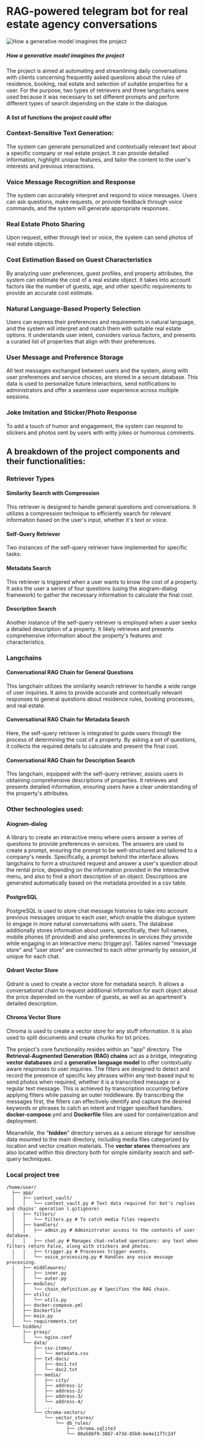 # RAG-powered telegram bot for real estate agency conversations
![How a generative model imagines the project](./BotPic.jpg)
##### How a generative model imagines the project

The project is aimed at automating and streamlining daily conversations with clients concerning frequently asked questions about the rules of residence, booking, real estate and selection of suitable properties for a user. 
For the purpose, two types of retrievers and three langchains were used because it was necessary to set different prompts and perform different types of search depending on the state in the dialogue. 

#### A list of functions the project could offer
### Context-Sensitive Text Generation: 
The system can generate personalized and contextually relevant text about a specific company or real estate project. It can provide detailed information, highlight unique features, and tailor the content to the user's interests and previous interactions.

### Voice Message Recognition and Response
The system can accurately interpret and respond to voice messages. Users can ask questions, make requests, or provide feedback through voice commands, and the system will generate appropriate responses.

### Real Estate Photo Sharing
Upon request, either through text or voice, the system can send photos of real estate objects.

### Cost Estimation Based on Guest Characteristics
By analyzing user preferences, guest profiles, and property attributes, the system can estimate the cost of a real estate object. It takes into account factors like the number of guests, age, and other specific requirements to provide an accurate cost estimate.

### Natural Language-Based Property Selection
Users can express their preferences and requirements in natural language, and the system will interpret and match them with suitable real estate options. It understands user intent, considers various factors, and presents a curated list of properties that align with their preferences.

### User Message and Preference Storage
All text messages exchanged between users and the system, along with user preferences and service choices, are stored in a secure database. This data is used to personalize future interactions, send notifications to administrators and offer a seamless user experience across multiple sessions.

### Joke Imitation and Sticker/Photo Response
To add a touch of humor and engagement, the system can respond to stickers and photos sent by users with witty jokes or humorous comments. 

## A breakdown of the project components and their functionalities:

### Retriever Types
#### Similarity Search with Compression
This retriever is designed to handle general questions and conversations. It utilizes a compression technique to efficiently search for relevant information based on the user's input, whether it's text or voice.
#### Self-Query Retriever
Two instances of the self-query retriever have implemented for specific tasks:
#### Metadata Search
This retriever is triggered when a user wants to know the cost of a property. It asks the user a series of four questions (using the aiogram-dialog framework) to gather the necessary information to calculate the final cost.
#### Description Search
Another instance of the self-query retriever is employed when a user seeks a detailed description of a property. It likely retrieves and presents comprehensive information about the property's features and characteristics.

### Langchains
#### Conversational RAG Chain for General Questions
This langchain utilizes the similarity search retriever to handle a wide range of user inquiries. It aims to provide accurate and contextually relevant responses to general questions about residence rules, booking processes, and real estate.
#### Conversational RAG Chain for Metadata Search
Here, the self-query retriever is integrated to guide users through the process of determining the cost of a property. By asking a set of questions, it collects the required details to calculate and present the final cost.
#### Conversational RAG Chain for Description Search
This langchain, equipped with the self-query retriever, assists users in obtaining comprehensive descriptions of properties. It retrieves and presents detailed information, ensuring users have a clear understanding of the property's attributes.

### Other technologies used:
#### Aiogram-dialog 
A library to create an interactive menu where users answer a series of questions to provide preferences in services. The answers are used to create a prompt, ensuring the prompt to be well-structured and tailored to a company's needs. Specifically, a prompt behind the interface allows langchains to form a structured request and answer a user's question about the rental price, depending on the information provided in the interactive menu, and also to find a short description of an object. Descriptions are generated automatically based on the metadata provided in a csv table.

#### PostgreSQL
PostgreSQL is used to store chat message histories to take into account previous messages unique to each user, which enable the dialogue system to engage in more natural conversations with users. The database additionally stores information about users, specifically, their full names, mobile phones (if provided) and also preferences in services they provide while engaging in an interactive menu (trigger.py). Tables named "message store" and "user store" are connected to each other primarily by session_id unique for each chat.

#### Qdrant Vector Store
Qdrant is used to create a vector store for metadata search. It allows a conversational chain to request additional information for each object about the price depended on the number of guests, as well as an apartment's detailed description.

#### Chroma Vector Store
Chroma is used to create a vector store for any stuff information. It is also used to split documents and create chunks for txt prices.

The project's core functionality resides within an "app" directory. The **Retrieval-Augmented Generation (RAG) chains** act as a bridge, integrating **vector databases** and a **generative language model** to offer contextually aware responses to user inquiries. The filters are designed to detect and record the presence of specific key phrases within any text-based input to send photos when required, whether it is a transcribed message or a regular text message. This is achieved by transcription occurring before applying filters while passing an outer middleware.
By transcribing the messages first, the filters can effectively identify and capture the desired keywords or phrases to catch an intent and trigger specified handlers.
**docker-compose**.yml and **Dockerfile** files are used for containerization and deployment.

Meanwhile, the "**hidden**" directory serves as a secure storage for sensitive data mounted to the main directory, including media files categorized by location and vector creation materials. 
The **vector stores** themselves are also located within this directory both for simple similarity search and self-query techniques.

### Local project tree
```
/home/user/
  ├── app/
  │   ├── context_vault/
  │   │   └── context_vault.py # Text data required for bot's replies and chains' operation (.gitignore)
  │   ├── filters/
  │   │   └── filters.py # To catch media files requests
  │   ├── handlers/
  │   │   ├── admin.py # Administrator access to the contents of user database.
  │   │   ├── chat.py # Manages chat-related operations: any text when filters return False, along with stiсkers and photos.
  │   │   ├── trigger.py # Processes trigger events.
  │   │   └── voice_processing.py # Handles any voice message processing.
  │   ├── middlewares/
  │   │   ├── inner.py
  │   │   └── outer.py
  │   ├── modules/
  │   │   └── chain_definition.py # Specifies the RAG chain.
  │   ├── utils/
  │   │   └── utils.py
  │   ├── docker-compose.yml
  │   ├── Dockerfile
  │   ├── main.py
  │   └── requirements.txt
  └── hidden/
      ├── proxy/
      │   └── nginx.conf
      └── data/
          ├── csv-items/
          │   └── metadata.csv
          ├── txt-docs/
          │   ├── doc1.txt
          │   └── doc2.txt
          ├── media/
          │   ├── city/
          │   ├── address-1/
          │   ├── address-2/
          │   ├── address-3/
          │   └── address-4/
          │   ...
          └── chroma-vectors/
              └── vector_stores/
                  └── db_rules/
                      ├── chroma.sqlite3
                      └── 80a586f9-3867-473d-85b0-be4e1177c2df
```

